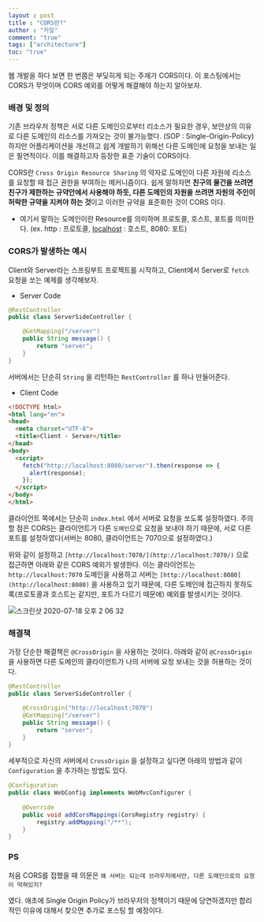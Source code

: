 ```yaml
---
layout : post
title : "CORS란?"
author : "카일"
comment: "true"
tags: ["architecture"]
toc: "true"
---
```


웹 개발을 하다 보면 한 번쯤은 부딪히게 되는 주제가 CORS이다. 이 포스팅에서는 CORS가 무엇이며 CORS 예외를 어떻게 해결해야 하는지 알아보자.

### 배경 및 정의

기존 브라우저 정책은 서로 다른 도메인으로부터 리소스가 필요한 경우, 보안상의 이유로 다른 도메인의 리소스를 가져오는 것이 불가능했다. (SOP : Single-Origin-Policy) 하지만 어플리케이션을 개선하고 쉽게 개발하기 위해선 다른 도메인에 요청을 보내는 일은 필연적이다. 이를 해결하고자 등장한 표준 기술이 CORS이다.

CORS란 `Cross Origin Resource Sharing` 의 약자로 도메인이 다른 자원에 리소스를 요청할 때 접근 권한을 부여하는 메커니즘이다. 쉽게 말하자면 **친구의 물건을 쓰려면 친구가 제한하는 규약안에서 사용해야 하듯, 다른 도메인의 자원을 쓰려면 자원의 주인이 허락한 규약을 지켜야 하는 것**이고 이러한 규약을 표준화한 것이 CORS 이다.

- 여기서 말하는 도메인이란 Resource를 의미하며 프로토콜, 호스트, 포트를 의미한다. (ex. http : 프로토콜, [localhost](http://localhost/) : 호스트, 8080: 포트)

### CORS가 발생하는 예시

Client와 Server라는 스프링부트 프로젝트를 시작하고, Client에서 Server로 `fetch` 요청을 쏘는 예제를 생각해보자.

- Server Code

```java
@RestController
public class ServerSideController {

    @GetMapping("/server")
    public String message() {
        return "server";
    }
}
```

서버에서는 단순히 `String` 을 리턴하는 `RestController` 를 하나 만들어준다.

- Client Code

```html
<!DOCTYPE html>
<html lang="en">
<head>
  <meta charset="UTF-8">
  <title>Client - Server</title>
</head>
<body>
  <script>
    fetch("http://localhost:8080/server").then(response => {
      alert(response);
    });
  </script>
</body>
</html>
```

클라이언트 쪽에서는 단순히 `index.html` 에서 서버로 요청을 쏘도록 설정하였다. 주의할 점은 CORS는 클라이언트가 다른 `도메인`으로 요청을 보내야 하기 때문에, 서로 다른 포트를 설정하였다(서버는 8080, 클라이언트는 7070으로 설정하였다.)

위와 같이 설정하고 `[http://localhost:7070/](http://localhost:7070/)` 으로 접근하면 아래와 같은 CORS 예외가 발생한다. 이는 클라이언트는 `http://localhost:7070` 도메인을 사용하고 서버는 `[http://localhost:8080](http://localhost:8080)` 을 사용하고 있기 때문에, 다른 도메인에 접근하지 못하도록(프로토콜과 호스트는 같지만, 포트가 다르기 때문에) 예외를 발생시키는 것이다. 

![스크린샷 2020-07-18 오후 2 06 32](https://user-images.githubusercontent.com/49060374/87845166-02a87980-c900-11ea-8737-2b6485e71031.png)

### 해결책

가장 단순한 해결책은 `@CrossOrigin` 을 사용하는 것이다. 아래와 같이 `@CrossOrigin` 을 사용하면 다른 도메인의 클라이언트가 나의 서버에 요청 보내는 것을 허용하는 것이다.

```java
@RestController
public class ServerSideController {

    @CrossOrigin("http://localhost:7070")
    @GetMapping("/server")
    public String message() {
        return "server";
    }
}
```

세부적으로 자신의 서버에서 `CrossOrigin` 을 설정하고 싶다면 아래의 방법과 같이 `Configuration` 을 추가하는 방법도 있다.

```java
@Configuration
public class WebConfig implements WebMvcConfigurer {
 
    @Override
    public void addCorsMappings(CorsRegistry registry) {
        registry.addMapping("/**");
    }
}
```

### PS

처음 CORS를 접했을 때 의문은 `왜 서버는 되는데 브라우저에서만, 다른 도메인으로의 요청이 막혀있지?`

였다. 애초에 Single Origin Policy가 브라우저의 정책이기 때문에 당연하겠지만 합리적인 이유에 대해서 찾으면 추가로 포스팅 할 예정이다.